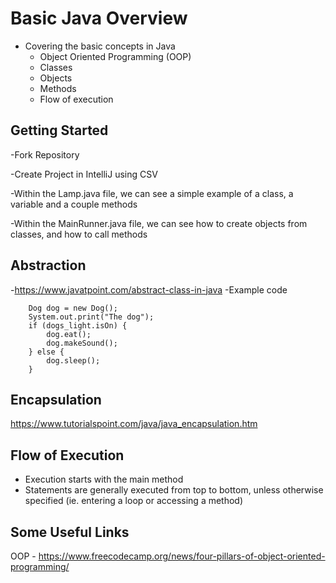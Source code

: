 # Basic Java Overview
  - Covering the basic concepts in Java
    - Object Oriented Programming (OOP)   
    - Classes
    - Objects
    - Methods
    - Flow of execution

## Getting Started
  -Fork Repository
  
  -Create Project in IntelliJ using CSV
  
  -Within the Lamp.java file, we can see a simple example of a class, a variable and a couple methods
  
  -Within the MainRunner.java file, we can see how to create objects from classes, and how to call methods
  
## Abstraction
  -https://www.javatpoint.com/abstract-class-in-java
  -Example code

        Dog dog = new Dog();
        System.out.print("The dog");
        if (dogs_light.isOn) {
            dog.eat();
            dog.makeSound();
        } else {
            dog.sleep();
        }
## Encapsulation
https://www.tutorialspoint.com/java/java_encapsulation.htm
  

## Flow of Execution
  - Execution starts with the main method
  - Statements are generally executed from top to bottom, unless otherwise specified (ie. entering a loop or accessing a method) 

## Some Useful Links
OOP - https://www.freecodecamp.org/news/four-pillars-of-object-oriented-programming/

